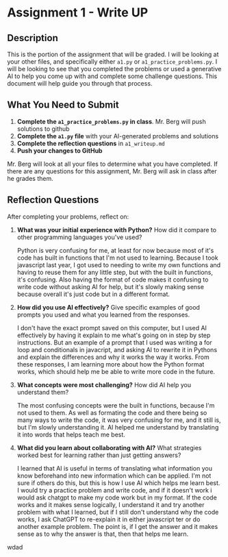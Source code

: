 # Assignment 1 - Write UP

## Description
This is the portion of the assignment that will be graded.  I will be looking at your other files, and specifically either `a1.py` or `a1_practice_problems.py`.  I will be looking to see that you completed the problems or used a generative AI to help you come up with and complete some challenge questions.  This document will help guide you through that process.

## What You Need to Submit
1. **Complete the `a1_practice_problems.py` in class**.  Mr. Berg will push solutions to github
2. **Complete the `a1.py` file** with your AI-generated problems and solutions
3. **Complete the reflection questions** in `a1_writeup.md`
4. **Push your changes to GitHub**

Mr. Berg will look at all your files to determine what you have completed.  If there are any questions for this assignment, Mr. Berg will ask in class after he grades them.


## Reflection Questions

After completing your problems, reflect on:

1. **What was your initial experience with Python?** How did it compare to other programming languages you've used?

   Python is very confusing for me, at least for now because most of it's code has built in functions that I'm not used to learning. Because I took javascript last year, I got used to needing to write my own functions and having to reuse them for any little step, but with the built in functions, it's confusing. Also having the format of code makes it confusing to write code without asking AI for help, but it's slowly making sense because overall it's just code but in a different format.

3. **How did you use AI effectively?** Give specific examples of good prompts you used and what you learned from the responses.

   I don't have the exact prompt saved on this computer, but I used AI effectively by having it explain to me what's going on in step by step instructions. But an example of a prompt that I used was writing a for loop and conditionals in javacript, and asking AI to rewrite it in Pythons and explain the differences and why it works the way it works. From these responses, I am learning more about how the Python format works, which should help me be able to write more code in the future.

5. **What concepts were most challenging?** How did AI help you understand them?

   The most confusing concepts were the built in functions, because I'm not used to them. As well as formating the code and there being so many ways to write the code, it was very confusing for me, and it still is, but I'm slowly understanding it. AI helped me understand by translating it into words that helps teach me best.

7. **What did you learn about collaborating with AI?** What strategies worked best for learning rather than just getting answers?

   I learned that AI is useful in terms of translating what information you know beforehand into new information which can be applied. I'm not sure if others do this, but this is how I use AI which helps me learn best. I would try a practice problem and write code, and if it doesn't work i would ask chatgpt to make my code work but in my format. If the code works and it makes sense logically, I understand it and try another problem with what I learned, but if I still don't understand why the code works, I ask ChatGPT to re-explain it in either javascript ter or do another example problem. The point is, if I get the answer and it makes sense as to why the answer is that, then that helps me learn.

wdad